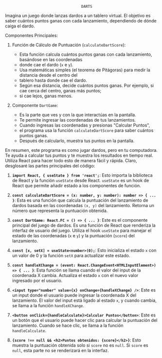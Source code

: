 

                                       DARTS

Imagina un juego donde lanzas dardos a un tablero virtual. El objetivo es saber cuántos
puntos ganas con cada lanzamiento, dependiendo de dónde caiga el dardo.

Componentes Principales:

1. Función de Cálculo de Puntuación (`calculateDartScore`):
   - Esta función calcula cuántos puntos ganas con cada lanzamiento, basándose en las coordenadas
   -  donde cae el dardo (`x` e `y`).
   - Usa matemáticas simples (el teorema de Pitágoras) para medir la distancia desde el centro del
   - tablero hasta donde cae el dardo.
   - Según esa distancia, decide cuántos puntos ganas. Por ejemplo, si cae cerca del centro, ganas más puntos;
   - si cae lejos, ganas menos.

2. Componente `DartGame`:
   - Es la parte que ves y con la que interactúas en la pantalla.
   - Te permite ingresar las coordenadas de tus lanzamientos.
   - Cuando ingresas las coordenadas y presionas "Calcular Puntos",
   - el programa usa la función `calculateDartScore` para saber cuántos puntos ganas.
   - Después de calcularlo, muestra tus puntos en la pantalla.

En resumen, este programa es como jugar dardos, pero en tu computadora. Te ayuda a calcular 
tus puntos y te muestra los resultados en tiempo real. Utiliza React para hacer todo esto de manera fácil y rápida.
Claro, desglosaré las partes principales del código:



1. **`import React, { useState } from 'react';`**: Esto importa la biblioteca de React y la función `useState` desde React. `useState` es un hook de React que permite añadir estado a los componentes de función.
   

3. **`const calculateDartScore = (x: number, y: number): number => { ... }`**: Esta es una función que calcula la puntuación del lanzamiento de dardos basada en las coordenadas `(x, y)` del lanzamiento. Retorna un número que representa la puntuación obtenida.

4. **`const DartGame: React.FC = () => { ... }`**: Este es el componente principal del juego de dardos. Es una función de React que renderiza la interfaz de usuario del juego. Utiliza el hook `useState` para manejar el estado de las coordenadas (`x` e `y`) y la puntuación (`score`) del lanzamiento.

5. **`const [x, setX] = useState<number>(0);`**: Esto inicializa el estado `x` con un valor de 0 y la función `setX` para actualizar este estado.

6. **`const handleXChange = (event: React.ChangeEvent<HTMLInputElement>) => { ... }`**: Esta función se llama cuando el valor del input de la coordenada X cambia. Actualiza el estado `x` con el nuevo valor ingresado por el usuario.

7. **`<input type="number" value={x} onChange={handleXChange} />`**: Este es un input donde el usuario puede ingresar la coordenada X del lanzamiento. El valor del input está ligado al estado `x`, y cuando cambia, se llama a la función `handleXChange`.

8. **`<button onClick={handleCalculate}>Calcular Puntos</button>`**: Este es un botón que el usuario puede hacer clic para calcular la puntuación del lanzamiento. Cuando se hace clic, se llama a la función `handleCalculate`.

9. **`{score !== null && <h2>Puntos obtenidos: {score}</h2>}`**: Esto muestra la puntuación obtenida solo si `score` no es `null`. Si `score` es `null`, esta parte no se renderizará en la interfaz.


